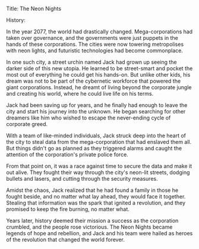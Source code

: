 Title: The Neon Nights

History:

In the year 2077, the world had drastically changed. Mega-corporations had taken over governance, and the governments were just puppets in the hands of these corporations. The cities were now towering metropolises with neon lights, and futuristic technologies had become commonplace.

In one such city, a street urchin named Jack had grown up seeing the darker side of this new utopia. He learned to be street-smart and pocket the most out of everything he could get his hands-on. But unlike other kids, his dream was not to be part of the cybernetic workforce that powered the giant corporations. Instead, he dreamt of living beyond the corporate jungle and creating his world, where he could live life on his terms.

Jack had been saving up for years, and he finally had enough to leave the city and start his journey into the unknown. He began searching for other dreamers like him who wished to escape the never-ending cycle of corporate greed.

With a team of like-minded individuals, Jack struck deep into the heart of the city to steal data from the mega-corporation that had enslaved them all. But things didn't go as planned as they triggered alarms and caught the attention of the corporation's private police force.

From that point on, it was a race against time to secure the data and make it out alive. They fought their way through the city's neon-lit streets, dodging bullets and lasers, and cutting through the security measures.

Amidst the chaos, Jack realized that he had found a family in those he fought beside, and no matter what lay ahead, they would face it together. Stealing that information was the spark that ignited a revolution, and they promised to keep the fire burning, no matter what.

Years later, history deemed their mission a success as the corporation crumbled, and the people rose victorious. The Neon Nights became legends of hope and rebellion, and Jack and his team were hailed as heroes of the revolution that changed the world forever.